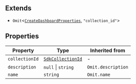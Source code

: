 ## Extends

- `Omit`\<[`CreateDashboardProperties`](internal/CreateDashboardProperties.md), `"collection_id"`\>

## Properties

| Property | Type | Inherited from |
| ------ | ------ | ------ |
| <a id="collectionid"></a> `collectionId` | [`SdkCollectionId`](internal/SdkCollectionId.md) | - |
| <a id="description"></a> `description` | `null` \| `string` | `Omit.description` |
| <a id="name"></a> `name` | `string` | `Omit.name` |
